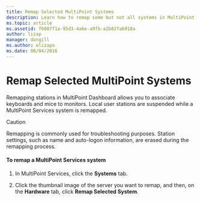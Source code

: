 ```yaml
---
title: Remap Selected MultiPoint Systems
description: Learn how to remap some but not all systems in MultiPoint Services
ms.topic: article
ms.assetid: f6007f1a-95d3-4a6e-a9fb-a2b82fa6918a
author: lizap
manager: dongill
ms.author: elizapo
ms.date: 08/04/2016
---
```

# Remap Selected MultiPoint Systems
Remapping stations in MultiPoint Dashboard allows you to associate keyboards and mice to monitors. Local user stations are suspended while a MultiPoint Services system is remapped.

> [!CAUTION]
> Remapping is commonly used for troubleshooting purposes. Station settings, such as name and auto\-logon information, are erased during the remapping process.

#### To remap a MultiPoint Services system

1.  In MultiPoint Services, click the **Systems** tab.

2.  Click the thumbnail image of the server you want to remap, and then, on the **Hardware** tab, click **Remap Selected System**.